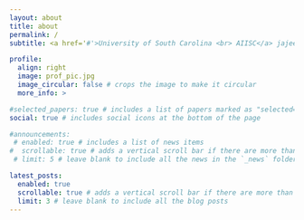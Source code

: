 ```yaml
---
layout: about
title: about
permalink: /
subtitle: <a href='#'>University of South Carolina <br> AIISC</a> jajeesankalp@gmail.com

profile:
  align: right
  image: prof_pic.jpg
  image_circular: false # crops the image to make it circular
  more_info: >

#selected_papers: true # includes a list of papers marked as "selected={true}"
social: true # includes social icons at the bottom of the page

#announcements:
 # enabled: true # includes a list of news items
#  scrollable: true # adds a vertical scroll bar if there are more than 3 news items
 # limit: 5 # leave blank to include all the news in the `_news` folder

latest_posts:
  enabled: true
  scrollable: true # adds a vertical scroll bar if there are more than 3 new posts items
  limit: 3 # leave blank to include all the blog posts
---
```


